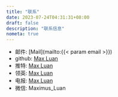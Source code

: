 ```yaml
---
title: "联系"
date: 2023-07-24T04:31:31+08:00
draft: false
description: "联系信息"
nometa: true
---
```

* 邮件: [Mail](mailto:{{< param email >}})
* github: [Max Luan](https://github.com/maxieluan)
* 推特: [Max Luan](https://twitter.com/maxieluan)
* 领英: [Max Luan](https://www.linkedin.com/in/maxluan/)
* 电报: [Max Luan](https://t.me/maxieluan)
* 微信: Maximus_Luan